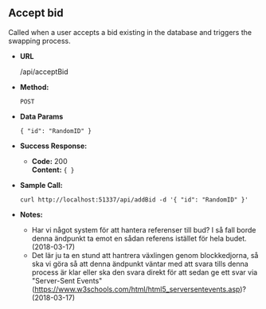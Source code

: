 **Accept bid**
----
  Called when a user accepts a bid existing in the database and triggers the swapping process.

* **URL**

  /api/acceptBid

* **Method:**

  `POST`

* **Data Params**

  `{ "id": "RandomID" }`

* **Success Response:**

  * **Code:** 200 <br />
    **Content:** `{ }`

* **Sample Call:**

  `curl http://localhost:51337/api/addBid -d '{ "id": "RandomID" }'`

* **Notes:**

  * Har vi något system för att hantera referenser till bud? I så fall borde denna ändpunkt ta emot en sådan referens istället för hela budet. (2018-03-17)
  * Det lär ju ta en stund att hantrera växlingen genom blockkedjorna, så ska vi göra så att denna ändpunkt väntar med att svara tills denna process är klar eller ska den svara direkt för att sedan ge ett svar via "Server-Sent Events" (https://www.w3schools.com/html/html5_serversentevents.asp)? (2018-03-17)

